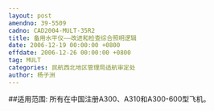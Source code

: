```yaml
---
layout: post
amendno: 39-5509
cadno: CAD2004-MULT-35R2
title: 备用水平仪——改进和检查综合照明逻辑
date: 2006-12-19 00:00:00 +0800
effdate: 2006-12-26 00:00:00 +0800
tag: MULT
categories: 民航西北地区管理局适航审定处
author: 杨子洲
---
```


##适用范围:
所有在中国注册A300、A310和A300-600型飞机。

